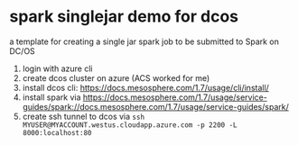# spark singlejar demo for dcos
a template for creating a single jar spark job to be submitted to Spark on DC/OS

1. login with azure cli
2. create dcos cluster on azure (ACS worked for me)
3. install dcos cli: https://docs.mesosphere.com/1.7/usage/cli/install/
4. install spark via https://docs.mesosphere.com/1.7/usage/service-guides/spark://docs.mesosphere.com/1.7/usage/service-guides/spark/
5. create ssh tunnel to dcos via `ssh MYUSER@MYACCOUNT.westus.cloudapp.azure.com -p 2200 -L 8000:localhost:80`

